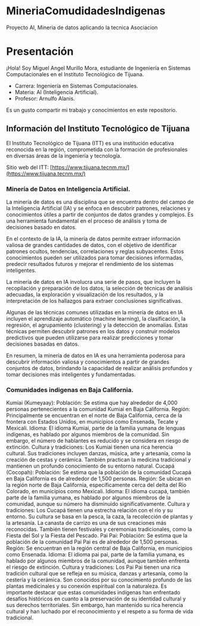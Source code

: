 # MineriaComudidadesIndigenas
Proyecto AI, Mineria de datos aplicando la tecnica Asociacion

# Presentación

¡Hola! Soy Miguel Angel Murillo Mora, estudiante de Ingeniería en Sistemas Computacionales en el Instituto Tecnológico de Tijuana.

- Carrera: Ingeniería en Sistemas Computacionales.
- Materia: AI (Inteligencia Artificial).
- Profesor: Arnulfo Alanis.

Es un gusto compartir mi trabajo y conocimientos en este repositorio.

## Información del Instituto Tecnológico de Tijuana

El Instituto Tecnológico de Tijuana (ITT) es una institución educativa reconocida en la región, comprometida con la formación de profesionales en diversas áreas de la ingeniería y tecnología.

Sitio web del ITT: [https://www.tijuana.tecnm.mx/](https://www.tijuana.tecnm.mx/)



### Minería de Datos en Inteligencia Artificial.

La minería de datos es una disciplina que se encuentra dentro del campo de la Inteligencia Artificial (IA) y se enfoca en descubrir patrones, relaciones y conocimientos útiles a partir de conjuntos de datos grandes y complejos. Es una herramienta fundamental en el proceso de análisis y toma de decisiones basado en datos.

En el contexto de la IA, la minería de datos permite extraer información valiosa de grandes cantidades de datos, con el objetivo de identificar patrones ocultos, tendencias, correlaciones y reglas subyacentes. Estos conocimientos pueden ser utilizados para tomar decisiones informadas, predecir resultados futuros y mejorar el rendimiento de los sistemas inteligentes.

La minería de datos en IA involucra una serie de pasos, que incluyen la recopilación y preparación de los datos, la selección de técnicas de análisis adecuadas, la exploración y visualización de los resultados, y la interpretación de los hallazgos para extraer conclusiones significativas.

Algunas de las técnicas comunes utilizadas en la minería de datos en IA incluyen el aprendizaje automático (machine learning), la clasificación, la regresión, el agrupamiento (clustering) y la detección de anomalías. Estas técnicas permiten descubrir patrones en los datos y construir modelos predictivos que pueden utilizarse para realizar predicciones y tomar decisiones basadas en datos.

En resumen, la minería de datos en IA es una herramienta poderosa para descubrir información valiosa y conocimientos a partir de grandes conjuntos de datos, brindando la capacidad de realizar análisis profundos y tomar decisiones más inteligentes y fundamentadas.


### Comunidades indigenas en Baja California.
Kumiai (Kumeyaay):
Población: Se estima que hay alrededor de 4,000 personas pertenecientes a la comunidad Kumiai en Baja California.
Región: Principalmente se encuentran en el norte de Baja California, cerca de la frontera con Estados Unidos, en municipios como Ensenada, Tecate y Mexicali.
Idioma: El idioma Kumiai, parte de la familia yumana de lenguas indígenas, es hablado por algunos miembros de la comunidad. Sin embargo, el número de hablantes es reducido y se considera en riesgo de extinción.
Cultura y tradiciones: Los Kumiai tienen una rica herencia cultural. Sus tradiciones incluyen danzas, música, arte y artesanía, como la creación de cestas y cerámica. También practican la medicina tradicional y mantienen un profundo conocimiento de su entorno natural.
Cucapá (Cocopah):
Población: Se estima que la población de la comunidad Cucapá en Baja California es de alrededor de 1,500 personas.
Región: Se ubican en la región norte de Baja California, específicamente cerca del delta del Río Colorado, en municipios como Mexicali.
Idioma: El idioma cucapá, también parte de la familia yumana, es hablado por algunos miembros de la comunidad, aunque su número ha disminuido significativamente.
Cultura y tradiciones: Los Cucapá tienen una estrecha relación con el río y su entorno. Su cultura se basa en la pesca, la caza, la recolección de plantas y la artesanía. La canasta de carrizo es una de sus creaciones más reconocidas. También tienen festivales y ceremonias tradicionales, como la Fiesta del Sol y la Fiesta del Pescado.
Pai Pai:
Población: Se estima que la población de la comunidad Pai Pai es de alrededor de 1,500 personas.
Región: Se encuentran en la región central de Baja California, en municipios como Ensenada.
Idioma: El idioma pai pai, parte de la familia yumana, es hablado por algunos miembros de la comunidad, aunque también enfrenta el riesgo de extinción.
Cultura y tradiciones: Los Pai Pai tienen una rica tradición cultural que se refleja en su música, danzas y artesanía, como la cestería y la cerámica. Son conocidos por su conocimiento profundo de las plantas medicinales y su conexión espiritual con la naturaleza.
Es importante destacar que estas comunidades indígenas han enfrentado desafíos históricos en cuanto a la preservación de su identidad cultural y sus derechos territoriales. Sin embargo, han mantenido su rica herencia cultural y han luchado por el reconocimiento y el respeto a su forma de vida tradicional.
